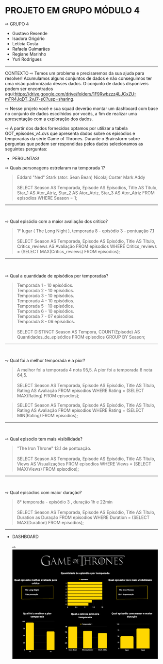 # PROJETO EM GRUPO MÓDULO 4
 
⇨ GRUPO 4 
- Gustavo Resende
- Isadora Grigório
- Letícia Costa
- Rafaela Guimarães
- Regiane Marinho
- Yuri Rodrigues
------------------------------------


CONTEXTO ⇨ Temos um problema e precisaremos da sua ajuda para resolver! Acumulamos alguns conjuntos de dados e não conseguimos ter uma visão padronizada desses dados. O conjunto de dados disponíveis podem ser encontrados aqui:https://drive.google.com/drive/folders/1F9Rwbzzz4LJCxZU-mTR4JqDT_2vJ7-sC?usp=sharing.


⇨ Nesse projeto você e sua squad deverão montar um dashboard com base no conjunto de dados escolhidos por vocês, a fim de realizar uma apresentação com a exploração dos dados.


⇨ A partir dos dados fornecidos optamos por utilizar a tabela GOT_episodes_v4.cvs que apresenta dados sobre os episódios e temporadas da série Game of Thrones. Durante o Brainstorm sobre perguntas que podem ser respondidas pelos dados selecionamos as seguintes perguntas: 
<br/>

- PERGUNTAS!

⇨ Quais personagens estrelaram na temporada 1?
> Eddard "Ned" Stark (ator: Sean Bean)
> Nicolaj Coster 
> Mark Addy <br/> <br/>
> 	SELECT Season AS Temporada, 
    Episode AS Episodios, 
    Title AS Titulo, 
    Star_1 AS Ator_Atriz, 
    Star_2 AS Ator_Atriz, 
    Star_3 AS Ator_Atriz
	FROM episodios
    WHERE Season = 1;
--------------------------
 <br/>

⇨ Qual episódio com a maior avaliação dos critico?
> 1° lugar ( The Long Night ), temporada 8 - episódio 3 - pontuação 7,1 <br/> <br/>
> 	SELECT Season AS Temporada, 
	Episode AS Episódio, 
	Title AS Título, 
	Critics_reviews AS Avaliação
    FROM episodios
    WHERE Critics_reviews = (SELECT MAX(Critics_reviews) FROM episodios);
-----------------------
 <br/> <br/>
⇨ Qual a quantidade de episódios por temporadas?
> Temporada 1 - 10 episódios.  <br/>
> Temporada 2 - 10 episódios.  <br/>
> Temporada 3 - 10 episódios.  <br/>
> Temporada 4 - 10 episódios.  <br/>
> Temporada 5 - 10 episódios.  <br/>
> Temporada 6 - 10 episódios.  <br/>
> Temporada 7 - 07 episódios.  <br/>
> Temporada 8 - 06 episódios. <br/> <br/>
> 	SELECT DISTINCT Season AS Tempora, COUNT(Episode) AS Quantidades_de_episódios FROM episodios GROUP BY Season;
---------------------------
 <br/>

⇨ Qual foi a melhor temporada e a pior?
> A melhor foi a temporada 4 nota 95,5.
> A pior foi a temporada 8 nota 64,5.<br/> <br/>
>	SELECT Season AS Temporada, 
	Episode AS Episódio, 
	Title AS Título, 
	Rating AS Avaliação
    FROM episodios
    WHERE Rating = (SELECT MAX(Rating) FROM episodios);
    
>	SELECT Season AS Temporada, 
	Episode AS Episódio, 
	Title AS Título, 
	Rating AS Avaliação
    FROM episodios
    WHERE Rating = (SELECT MIN(Rating) FROM episodios);
-------------------------
 <br/>

⇨ Qual episodio tem mais visibilidade?
> "The Iron Throne" 13.1 de pontuação. <br/> <br/>
> SELECT Season AS Temporada,
    Episode AS Episódio,
    Title AS Título,
    Views AS Visualizações
    FROM episodios
    WHERE Views = (SELECT MAX(Views) FROM episodios);
--------------------------
 <br/> 

⇨ Qual episódios com maior duração?
> 8° temporada -  episódio 3 , duração 1h e 22min <br/> <br/>
> SELECT Season AS Temporada, 
    Episode AS Episódio, 
    Title AS Título, 
    Duration as Duração 
    FROM episodios 
    WHERE Duration = (SELECT MAX(Duration) FROM episodios);

-----------------------
- DASHBOARD  <br/> <br/>
⇨ ![texto](./Dashboard.png)






